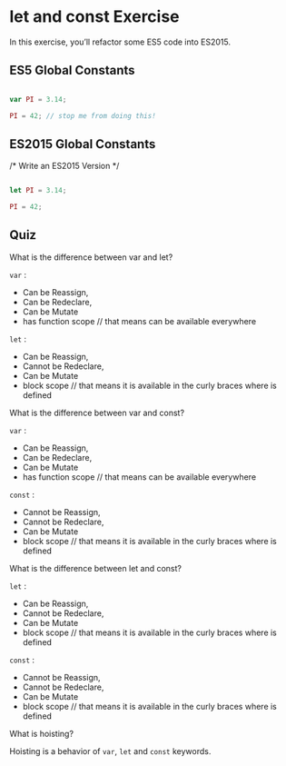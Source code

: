 # let and const Exercise

In this exercise, you’ll refactor some ES5 code into ES2015.

## ES5 Global Constants

```JavaScript

var PI = 3.14;

PI = 42; // stop me from doing this!

```

## ES2015 Global Constants

/* Write an ES2015 Version */

```JavaScript

let PI = 3.14;

PI = 42;

```
## Quiz

What is the difference between var and let?

`var` :
  - Can be Reassign,
  - Can be Redeclare,
  - Can be Mutate
  -	has function scope // that means can be available everywhere
  	
`let` :
  - Can be Reassign,
  - Cannot be Redeclare,
  - Can be Mutate
  -	block scope // that means it is available in the curly braces where is defined

What is the difference between var and const?

`var` :
  - Can be Reassign,
  - Can be Redeclare,
  - Can be Mutate
  -	has function scope // that means can be available everywhere	

`const` :
  - Cannot be Reassign,
  - Cannot be Redeclare,
  - Can be Mutate
  -	block scope // that means it is available in the curly braces where is defined

What is the difference between let and const?

`let` :
  - Can be Reassign,
  - Cannot be Redeclare,
  - Can be Mutate
  -	block scope // that means it is available in the curly braces where is defined

`const` :
  - Cannot be Reassign,
  - Cannot be Redeclare,
  - Can be Mutate
  -	block scope // that means it is available in the curly braces where is defined

What is hoisting?

 Hoisting is a behavior of `var`, `let` and `const` keywords.
